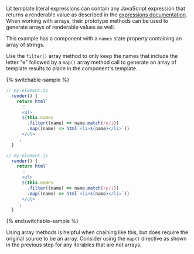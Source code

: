 Lit template literal expressions can contain any JavaScript expression that
returns a renderable value as described in the [expressions
documentation](/docs/templates/expressions/). When working with arrays, their
prototype methods can be used to generate arrays of renderable values as well.

This example has a component with a `names` state property containing an array
of strings.

Use the `filter()` array method to only keep the names that include the letter
"e" followed by a `map()` array method call to generate an array of template
results to place in the component's template.

{% switchable-sample %}

```ts
// my-element.ts
  render() {
    return html`
      ⋮
      <ul>
      ${this.names
        .filter((name) => name.match(/e/i))
        .map((name) => html`<li>${name}</li>`)}
      </ul>
    `;
  }
```

```js
// my-element.js
  render() {
    return html`
      ⋮
      <ul>
      ${this.names
        .filter((name) => name.match(/e/i))
        .map((name) => html`<li>${name}</li>`)}
      </ul>
    `;
  }
```

{% endswitchable-sample %}

Using array methods is helpful when chaining like this, but does require the
original source to be an array. Consider using the `map()` directive as shown in
the previous step for any iterables that are not arrays.
